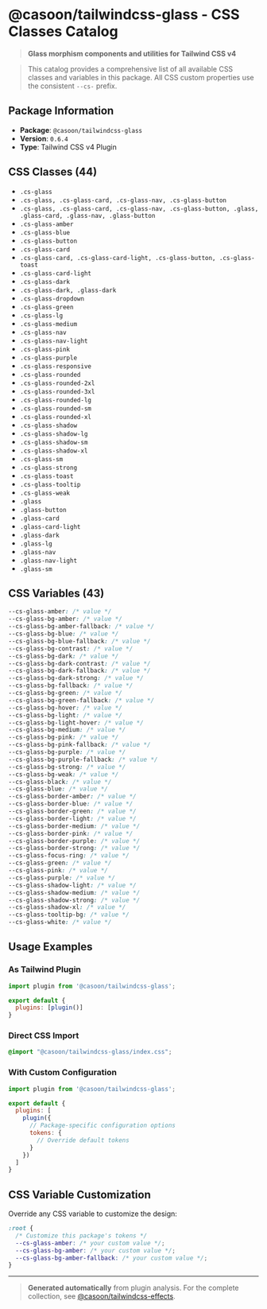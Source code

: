 # @casoon/tailwindcss-glass - CSS Classes Catalog

> **Glass morphism components and utilities for Tailwind CSS v4**

> This catalog provides a comprehensive list of all available CSS classes and variables in this package. All CSS custom properties use the consistent `--cs-` prefix.

## Package Information

- **Package**: `@casoon/tailwindcss-glass`
- **Version**: `0.6.4`
- **Type**: Tailwind CSS v4 Plugin

## CSS Classes (44)

- `.cs-glass`
- `.cs-glass, .cs-glass-card, .cs-glass-nav, .cs-glass-button`
- `.cs-glass, .cs-glass-card, .cs-glass-nav, .cs-glass-button, .glass, .glass-card, .glass-nav, .glass-button`
- `.cs-glass-amber`
- `.cs-glass-blue`
- `.cs-glass-button`
- `.cs-glass-card`
- `.cs-glass-card, .cs-glass-card-light, .cs-glass-button, .cs-glass-toast`
- `.cs-glass-card-light`
- `.cs-glass-dark`
- `.cs-glass-dark, .glass-dark`
- `.cs-glass-dropdown`
- `.cs-glass-green`
- `.cs-glass-lg`
- `.cs-glass-medium`
- `.cs-glass-nav`
- `.cs-glass-nav-light`
- `.cs-glass-pink`
- `.cs-glass-purple`
- `.cs-glass-responsive`
- `.cs-glass-rounded`
- `.cs-glass-rounded-2xl`
- `.cs-glass-rounded-3xl`
- `.cs-glass-rounded-lg`
- `.cs-glass-rounded-sm`
- `.cs-glass-rounded-xl`
- `.cs-glass-shadow`
- `.cs-glass-shadow-lg`
- `.cs-glass-shadow-sm`
- `.cs-glass-shadow-xl`
- `.cs-glass-sm`
- `.cs-glass-strong`
- `.cs-glass-toast`
- `.cs-glass-tooltip`
- `.cs-glass-weak`
- `.glass`
- `.glass-button`
- `.glass-card`
- `.glass-card-light`
- `.glass-dark`
- `.glass-lg`
- `.glass-nav`
- `.glass-nav-light`
- `.glass-sm`

## CSS Variables (43)

```css
--cs-glass-amber: /* value */
--cs-glass-bg-amber: /* value */
--cs-glass-bg-amber-fallback: /* value */
--cs-glass-bg-blue: /* value */
--cs-glass-bg-blue-fallback: /* value */
--cs-glass-bg-contrast: /* value */
--cs-glass-bg-dark: /* value */
--cs-glass-bg-dark-contrast: /* value */
--cs-glass-bg-dark-fallback: /* value */
--cs-glass-bg-dark-strong: /* value */
--cs-glass-bg-fallback: /* value */
--cs-glass-bg-green: /* value */
--cs-glass-bg-green-fallback: /* value */
--cs-glass-bg-hover: /* value */
--cs-glass-bg-light: /* value */
--cs-glass-bg-light-hover: /* value */
--cs-glass-bg-medium: /* value */
--cs-glass-bg-pink: /* value */
--cs-glass-bg-pink-fallback: /* value */
--cs-glass-bg-purple: /* value */
--cs-glass-bg-purple-fallback: /* value */
--cs-glass-bg-strong: /* value */
--cs-glass-bg-weak: /* value */
--cs-glass-black: /* value */
--cs-glass-blue: /* value */
--cs-glass-border-amber: /* value */
--cs-glass-border-blue: /* value */
--cs-glass-border-green: /* value */
--cs-glass-border-light: /* value */
--cs-glass-border-medium: /* value */
--cs-glass-border-pink: /* value */
--cs-glass-border-purple: /* value */
--cs-glass-border-strong: /* value */
--cs-glass-focus-ring: /* value */
--cs-glass-green: /* value */
--cs-glass-pink: /* value */
--cs-glass-purple: /* value */
--cs-glass-shadow-light: /* value */
--cs-glass-shadow-medium: /* value */
--cs-glass-shadow-strong: /* value */
--cs-glass-shadow-xl: /* value */
--cs-glass-tooltip-bg: /* value */
--cs-glass-white: /* value */
```

## Usage Examples

### As Tailwind Plugin
```js
import plugin from '@casoon/tailwindcss-glass';

export default {
  plugins: [plugin()]
}
```

### Direct CSS Import
```css
@import "@casoon/tailwindcss-glass/index.css";
```

### With Custom Configuration
```js
import plugin from '@casoon/tailwindcss-glass';

export default {
  plugins: [
    plugin({
      // Package-specific configuration options
      tokens: {
        // Override default tokens
      }
    })
  ]
}
```

## CSS Variable Customization

Override any CSS variable to customize the design:

```css
:root {
  /* Customize this package's tokens */
  --cs-glass-amber: /* your custom value */;
  --cs-glass-bg-amber: /* your custom value */;
  --cs-glass-bg-amber-fallback: /* your custom value */;
}
```

---

> **Generated automatically** from plugin analysis. For the complete collection, see [@casoon/tailwindcss-effects](https://www.npmjs.com/package/@casoon/tailwindcss-effects).
